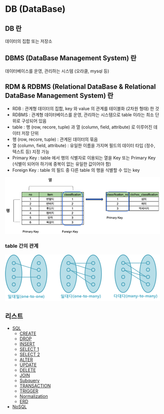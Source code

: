 # DB (DataBase)

## DB 란

데이터의 집합 또는 저장소

## DBMS (DataBase Management System) 란

데이터베이스를 운영, 관리하는 시스템 (오라클, mysql 등)

## RDM & RDBMS (Relational DataBase & Relational DataBase Management System) 란

- RDB : 관계형 데이터의 집합, key 와 value 의 관계를 테이블화 (2차원 형태) 한 것
- RDBMS : 관계형 데이터베이스를 운영, 관리하는 시스템으로 table 이라는 최소 단위로 구성되어 있음
- table : 행 (row, recore, tuple) 과 열 (column, field, attribute) 로 이루어진 데이터 저장 단위
- 행 (row, recore, tuple) : 관계된 데이터의 묶음
- 열 (column, field, attribute) : 유일한 이름을 가지며 필드의 데이터 타입 (정수, 텍스트 등) 지정 가능
- Primary Key : table 에서 행의 식별자로 이용되는 열을 Key 또는 Primary Key (식별이 되어야 하기에 중복이 없는 유일한 값이어야 함)
- Foreign Key : table 의 필드 중 다른 table 의 행을 식별할 수 있는 key

![rdb_table](rdb_table.png)

### table 간의 관계

![rdb_relation](rdb_relation.png)

## 리스트

- [SQL](sql.md)
  - [CREATE](sql_create.md)
  - [DROP](sql_drop.md)
  - [INSERT](sql_insert.md)
  - [SELECT 1](sql_select_1.md)
  - [SELECT 2](sql_select_2.md)
  - [ALTER](sql_alter.md)
  - [UPDATE](sql_update.md)
  - [DELETE](sql_delete.md)
  - [JOIN](sql_join.md)
  - [Subquery](sql_subquery.md)
  - [TRANSACTION](sql_transaction.md)
  - [TRIGGER](sql_trigger.md)
  - [Normalization](sql_normalization.md)
  - [ERD](sql_erd.md)
- [NoSQL](nosql.md)

